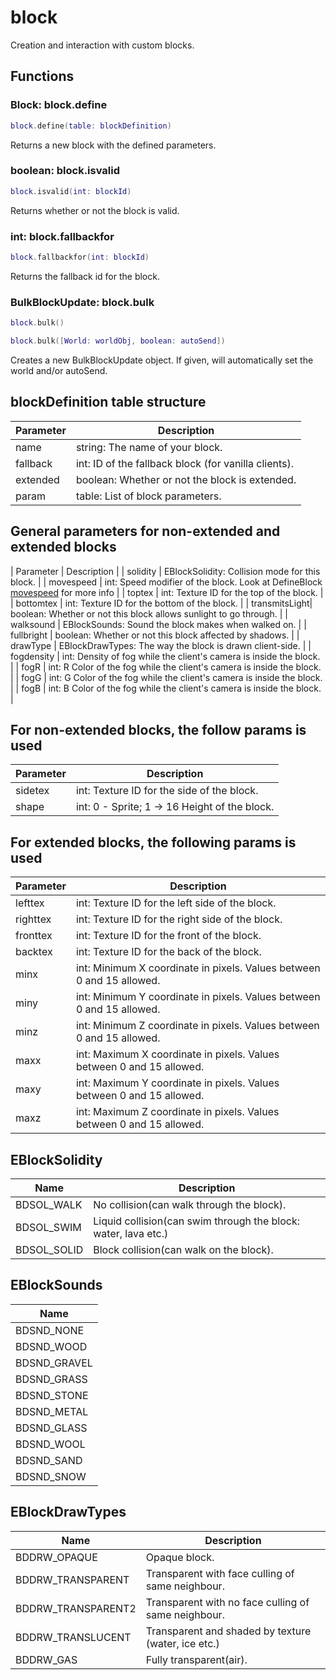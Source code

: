 # block
Creation and interaction with custom blocks.

## Functions

### Block: block.define

```lua
block.define(table: blockDefinition)
```

Returns a new block with the defined parameters.

### boolean: block.isvalid

```lua
block.isvalid(int: blockId)
```

Returns whether or not the block is valid.

### int: block.fallbackfor

```lua
block.fallbackfor(int: blockId)
```

Returns the fallback id for the block.

### BulkBlockUpdate: block.bulk

```lua
block.bulk()
```

```lua
block.bulk([World: worldObj, boolean: autoSend])
```

Creates a new BulkBlockUpdate object. If given, will automatically set the world and/or autoSend.

## blockDefinition table structure

| Parameter     | Description                                                   |
|---------------|---------------------------------------------------------------|
| name          | string: The name of your block.                               |
| fallback      | int: ID of the fallback block (for vanilla clients).          |
| extended      | boolean: Whether or not the block is extended.                |
| param         | table: List of block parameters.                              |

## General parameters for non-extended and extended blocks

| Parameter     | Description                                                             |
| solidity      | EBlockSolidity: Collision mode for this block.                          |
| movespeed     | int: Speed modifier of the block. Look at DefineBlock [movespeed](https://wiki.vg/Classic_Protocol_Extension#DefineBlock_Packet) for more info |
| toptex        | int: Texture ID for the top of the block.                               |
| bottomtex     | int: Texture ID for the bottom of the block.                            |
| transmitsLight| boolean: Whether or not this block allows sunlight to go through.       |
| walksound     | EBlockSounds: Sound the block makes when walked on.                     |
| fullbright    | boolean: Whether or not this block affected by shadows.                 |
| drawType      | EBlockDrawTypes: The way the block is drawn client-side.                |
| fogdensity    | int: Density of fog while the client's camera is inside the block.      |
| fogR          | int: R Color of the fog while the client's camera is inside the block.  |
| fogG          | int: G Color of the fog while the client's camera is inside the block.  |
| fogB          | int: B Color of the fog while the client's camera is inside the block.  |

## For non-extended blocks, the follow params is used

| Parameter     | Description                                                             |
|---------------|-------------------------------------------------------------------------|
| sidetex       | int: Texture ID for the side of the block.                              |
| shape         | int: 0 - Sprite; 1 -> 16 Height of the block.                           |

## For extended blocks, the following params is used

| Parameter     |      Description                                                       |
|---------------|------------------------------------------------------------------------|
| lefttex       | int: Texture ID for the left side of the block.                        |
| righttex      | int: Texture ID for the right side of the block.                       |
| fronttex      | int: Texture ID for the front of the block.                            |
| backtex       | int: Texture ID for the back of the block.                             |
| minx          | int: Minimum X coordinate in pixels. Values between 0 and 15 allowed.  |
| miny          | int: Minimum Y coordinate in pixels. Values between 0 and 15 allowed.  |
| minz          | int: Minimum Z coordinate in pixels. Values between 0 and 15 allowed.  |
| maxx          | int: Maximum X coordinate in pixels. Values between 0 and 15 allowed.  |
| maxy          | int: Maximum Y coordinate in pixels. Values between 0 and 15 allowed.  |
| maxz          | int: Maximum Z coordinate in pixels. Values between 0 and 15 allowed.  |

## EBlockSolidity

| Name          | Description                                                       |
|---------------|-------------------------------------------------------------------|
| BDSOL_WALK    | No collision(can walk through the block).                         |
| BDSOL_SWIM    | Liquid collision(can swim through the block: water, lava etc.)    |
| BDSOL_SOLID   | Block collision(can walk on the block).                           |

## EBlockSounds

| Name          |
|---------------|
| BDSND_NONE    |
| BDSND_WOOD    |
| BDSND_GRAVEL  |
| BDSND_GRASS   |
| BDSND_STONE   |
| BDSND_METAL   |
| BDSND_GLASS   |
| BDSND_WOOL    |
| BDSND_SAND    |
| BDSND_SNOW    |

## EBlockDrawTypes

| Name               | Description                                         |
|--------------------|-----------------------------------------------------|
| BDDRW_OPAQUE       | Opaque block.                                       |
| BDDRW_TRANSPARENT  | Transparent with face culling of same neighbour.    |
| BDDRW_TRANSPARENT2 | Transparent with no face culling of same neighbour. |
| BDDRW_TRANSLUCENT  | Transparent and shaded by texture (water, ice etc.) |
| BDDRW_GAS          | Fully transparent(air).                             |
